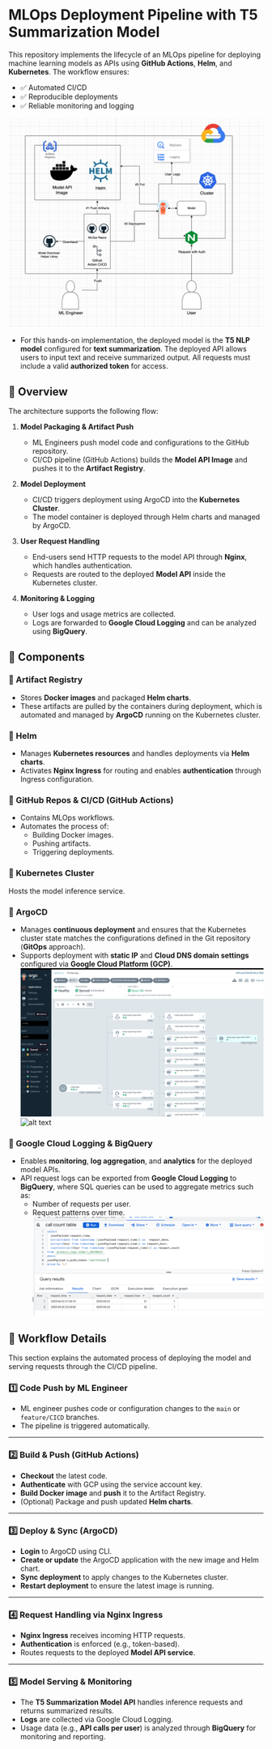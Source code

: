 # MLOps Deployment Pipeline with T5 Summarization Model

This repository implements the lifecycle of an MLOps pipeline for deploying machine learning models as APIs using **GitHub Actions**, **Helm**, and **Kubernetes**. The workflow ensures:

- ✅ Automated CI/CD  
- ✅ Reproducible deployments  
- ✅ Reliable monitoring and logging  

![diagram](./images/diagram.png)

- For this hands-on implementation, the deployed model is the **T5 NLP model** configured for **text summarization**. The deployed API allows users to input text and receive summarized output. All requests must include a valid **authorized token** for access.

## 📌 Overview

The architecture supports the following flow:

1. **Model Packaging & Artifact Push**
   - ML Engineers push model code and configurations to the GitHub repository.
   - CI/CD pipeline (GitHub Actions) builds the **Model API Image** and pushes it to the **Artifact Registry**.

2. **Model Deployment**
   - CI/CD triggers deployment using ArgoCD into the **Kubernetes Cluster**.
   - The model container is deployed through Helm charts and managed by ArgoCD.

3. **User Request Handling**
   - End-users send HTTP requests to the model API through **Nginx**, which handles authentication.
   - Requests are routed to the deployed **Model API** inside the Kubernetes cluster.

4. **Monitoring & Logging**
   - User logs and usage metrics are collected.
   - Logs are forwarded to **Google Cloud Logging** and can be analyzed using **BigQuery**.


## 📂 Components

### 🔹 Artifact Registry
- Stores **Docker images** and packaged **Helm charts**.
- These artifacts are pulled by the containers during deployment, which is automated and managed by **ArgoCD** running on the Kubernetes cluster.

### 🔹 Helm
- Manages **Kubernetes resources** and handles deployments via **Helm charts**.
- Activates **Nginx Ingress** for routing and enables **authentication** through Ingress configuration.


### 🔹 GitHub Repos & CI/CD (GitHub Actions)
- Contains MLOps workflows.
- Automates the process of:
  - Building Docker images.
  - Pushing artifacts.
  - Triggering deployments.

### 🔹 Kubernetes Cluster
Hosts the model inference service.

### 🔹 ArgoCD
- Manages **continuous deployment** and ensures that the Kubernetes cluster state matches the configurations defined in the Git repository (**GitOps** approach).
- Supports deployment with **static IP** and **Cloud DNS domain settings** configured via **Google Cloud Platform (GCP)**.
![alt text](./images/argoCD.png)
![alt text](./../image/nginx-ingress/nginx-ingrace-congroller.png)


### 🔹 Google Cloud Logging & BigQuery
- Enables **monitoring**, **log aggregation**, and **analytics** for the deployed model APIs.
- API request logs can be exported from **Google Cloud Logging** to **BigQuery**, where SQL queries can be used to aggregate metrics such as:
  - Number of requests per user.
  - Request patterns over time.
![alt text](images/daily_query.png)


## 🚀 Workflow Details

This section explains the automated process of deploying the model and serving requests through the CI/CD pipeline.

### 1️⃣ Code Push by ML Engineer
- ML engineer pushes code or configuration changes to the `main` or `feature/CICD` branches.
- The pipeline is triggered automatically.

---

### 2️⃣ Build & Push (GitHub Actions)
- **Checkout** the latest code.
- **Authenticate** with GCP using the service account key.
- **Build Docker image** and **push** it to the Artifact Registry.
- (Optional) Package and push updated **Helm charts**.

---

### 3️⃣ Deploy & Sync (ArgoCD)
- **Login** to ArgoCD using CLI.
- **Create or update** the ArgoCD application with the new image and Helm chart.
- **Sync deployment** to apply changes to the Kubernetes cluster.
- **Restart deployment** to ensure the latest image is running.

---

### 4️⃣ Request Handling via Nginx Ingress
- **Nginx Ingress** receives incoming HTTP requests.
- **Authentication** is enforced (e.g., token-based).
- Routes requests to the deployed **Model API service**.

---

### 5️⃣ Model Serving & Monitoring
- The **T5 Summarization Model API** handles inference requests and returns summarized results.
- **Logs** are collected via Google Cloud Logging.
- Usage data (e.g., **API calls per user**) is analyzed through **BigQuery** for monitoring and reporting.
